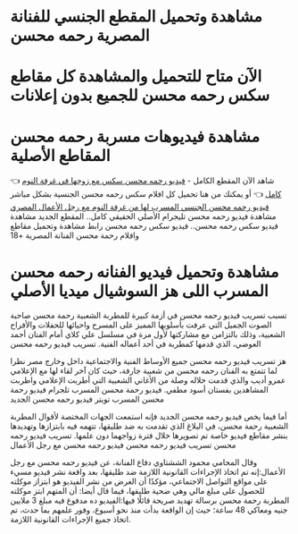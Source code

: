 # مشاهدة وتحميل المقطع الجنسي للفنانة المصرية رحمه محسن
# الآن متاح للتحميل والمشاهدة كل مقاطع سكس رحمه محسن للجميع بدون إعلانات
# مشاهدة فيديوهات مسربة رحمه محسن المقاطع الأصلية
👈 شاهد الآن المقطع الكامل - [فيديو رحمه محسن سكس مع زوجها في غرفة النوم كامل](https://elyakza.com/harmful-effects-watching-pornographic-films)
👈 أو يمكنك من هنا تحميل كل افلام سكس رحمه محسن الجنسية بشكل مباشر [فيديو رحمه محسن الجنسي المسرب لها من غرفة النوم مع رجل الأعمال المصري](https://elyakza.com/rahma-mohsen-video-2025/)
مشاهدة فيديو رحمه محسن تليجرام الأصلي الحقيقي كامل.. المقطع الجديد
مشاهدة فيديو سكس رحمه محسن.. فيديو سكس رحمه محسن
رابط مشاهدة وتحميل مقاطع وافلام رحمة محسن الفنانة المصرية +18
# مشاهدة وتحميل فيديو الفنانه رحمه محسن المسرب اللى هز السوشيال ميديا الأصلي
تسبب تسريب فيديو رحمه محسن في أزمة كبيرة للمطربة الشعبية رحمة محسن صاحبة الصوت الجميل التي عرفت بأسلوبها المميز على المسرح واحيائها للحفلات والأفراح الشعبية، وذلك بالتزامن مع مشاركتها لأول مرة في مسلسل علي كلاي أمام الفنان أحمد العوضي، الذي قدمها كمطربة في أحد أعماله الفنية.
تسريب فيديو رحمه محسن

هز تسريب فيديو رحمه محسن جميع الأوساط الفنية والاجتماعية داخل وخارج مصر نظرا لما تتمتع به الفنان رحمه محسن من شعبية جارفة، حيث كان آخر لقاء لها مع الإعلامي عمرو أديب والذي قدمت خلاله وصلة من الأغاني الشعبية التي أطربت الإعلامي واطربت المشاهدين بفستان أسود مطفي.
فيديو رحمة محسن المسرب تلجرام
فيديو رحمة محسن المسرب تويتر
فيديو رحمه محسن الجديد

أما فيما يخص فيديو رحمه محسن الجديد فإنه استمعت الجهات المختصة لأقوال المطربة الشعبية رحمة محسن، في البلاغ الذي تقدمت به ضد طليقها، تتهمه فيه بابتزازها وتهديدها بنشر مقاطع فيديو خاصة تم تصويرها خلال فترة زواجهما دون علمها.
تسريب فيديو رحمه محسن
تسريب فيديو رحمه محسن
فيديو رحمه محسن مع رجل الأعمال

وقال المحامي محمود الششتاوي دفاع الفنانة، عن فيديو رحمه محسن مع رجل الأعمال:إنه تم اتخاذ الإجراءات القانونية اللازمة ضد طليقها، بعد واقعة نشر فيديو مسيء على مواقع التواصل الاجتماعي، مؤكدًا أن الغرض من نشر الفيديو هو ابتزاز موكلته للحصول على مبلغ مالي وهي ضحية طليقها، فيما قال أيضا: أن المتهم ابتز موكلته المطربة رحمة محسن برسالة تهديد صريحة قائلًا فيها:الفيديو ده مدفوع فيه مبلغ 3 ملايين جنيه ومعاكي 48 ساعة؛ حيث إن الواقعة بدأت منذ نحو أسبوع، وفور علمهم بما حدث، تم اتخاذ جميع الإجراءات القانونية اللازمة.


